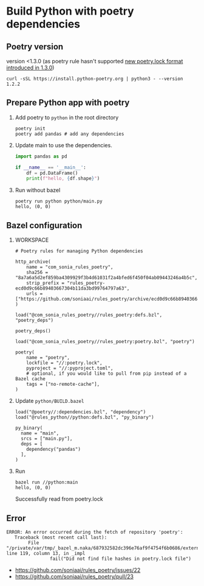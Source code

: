 # Build Python with poetry dependencies

## Poetry version

version <1.3.0 (as poetry rule hasn't supported [new poetry.lock format introduced in 1.3.0](https://python-poetry.org/blog/announcing-poetry-1.3.0/#new-lock-file-format))

```
curl -sSL https://install.python-poetry.org | python3 - --version 1.2.2
```

## Prepare Python app with poetry
1. Add poetry to `python` in the root directory
    ```
    poetry init
    poetry add pandas # add any dependencies
    ```
1. Update main to use the dependencies.
    ```py
    import pandas as pd

    if __name__ == '__main__':
        df = pd.DataFrame()
        print(f"hello, {df.shape}")
    ```
1. Run without bazel
    ```
    poetry run python python/main.py
    hello, (0, 0)
    ```

## Bazel configuration
1. WORKSPACE

    ```
    # Poetry rules for managing Python dependencies

    http_archive(
        name = "com_sonia_rules_poetry",
        sha256 = "8a7a6a5d2ef859ba4309929f3b4d61031f2a4bfed6f450f04ab09443246a4b5c",
        strip_prefix = "rules_poetry-ecd0d9c66b89403667304b11da3bd99764797a63",
        urls = ["https://github.com/soniaai/rules_poetry/archive/ecd0d9c66b89403667304b11da3bd99764797a63.tar.gz"],
    )

    load("@com_sonia_rules_poetry//rules_poetry:defs.bzl", "poetry_deps")

    poetry_deps()

    load("@com_sonia_rules_poetry//rules_poetry:poetry.bzl", "poetry")

    poetry(
        name = "poetry",
        lockfile = "//:poetry.lock",
        pyproject = "//:pyproject.toml",
        # optional, if you would like to pull from pip instead of a Bazel cache
        tags = ["no-remote-cache"],
    )
    ```


1. Update `python/BUILD.bazel`

    ```
    load("@poetry//:dependencies.bzl", "dependency")
    load("@rules_python//python:defs.bzl", "py_binary")

    py_binary(
      name = "main",
      srcs = ["main.py"],
      deps = [
        dependency("pandas")
      ],
    )
    ```

1. Run
    ```
    bazel run //python:main
    hello, (0, 0)
    ```

    Successfully read from poetry.lock

## Error

```
ERROR: An error occurred during the fetch of repository 'poetry':
   Traceback (most recent call last):
        File "/private/var/tmp/_bazel_m.naka/687932582dc396e76af9f4754f6b0686/external/com_sonia_rules_poetry/rules_poetry/poetry.bzl", line 119, column 13, in _impl
                fail("Did not find file hashes in poetry.lock file")
```

- https://github.com/soniaai/rules_poetry/issues/22
- https://github.com/soniaai/rules_poetry/pull/23
